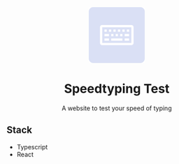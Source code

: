 <div align="center">
    <img src="./src/assets/icon.png"/>
    <h1>Speedtyping Test</h1>
    <p>A website to test your speed of typing</p>
</div>

## Stack
- Typescript
- React